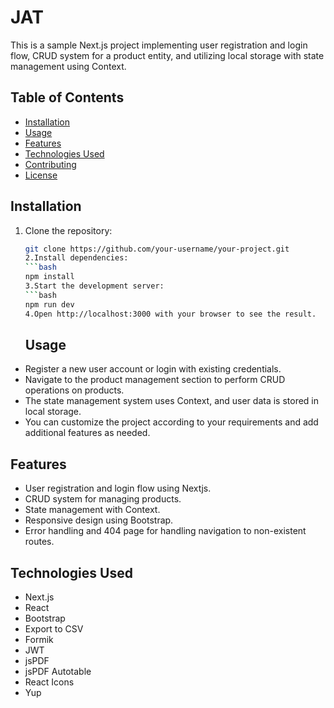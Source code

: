 
# JAT

This is a sample Next.js project implementing user registration and login flow, CRUD system for a product entity, and utilizing local storage with state management using Context.

## Table of Contents

- [Installation](#installation)
- [Usage](#usage)
- [Features](#features)
- [Technologies Used](#technologies-used)
- [Contributing](#contributing)
- [License](#license)

## Installation

1. Clone the repository:

   ````bash
   git clone https://github.com/your-username/your-project.git
   2.Install dependencies:
   ```bash
   npm install
   3.Start the development server:
   ```bash
   npm run dev
   4.Open http://localhost:3000 with your browser to see the result.
   ````

   ## Usage

- Register a new user account or login with existing credentials.
- Navigate to the product management section to perform CRUD operations on products.
- The state management system uses Context, and user data is stored in local storage.
- You can customize the project according to your requirements and add additional features as needed.

## Features

- User registration and login flow using Nextjs.
- CRUD system for managing products.
- State management with Context.
- Responsive design using Bootstrap.
- Error handling and 404 page for handling navigation to non-existent routes.

## Technologies Used

- Next.js
- React
- Bootstrap
- Export to CSV
- Formik
- JWT
- jsPDF
- jsPDF Autotable
- React Icons
- Yup
